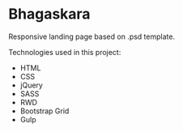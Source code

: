# Bhagaskara

Responsive landing page based on .psd template.

Technologies used in this project:
* HTML
* CSS
* jQuery
* SASS
* RWD
* Bootstrap Grid
* Gulp
